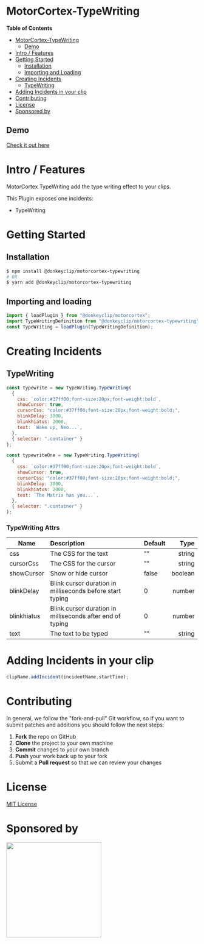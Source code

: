 # MotorCortex-TypeWriting

**Table of Contents**

- [MotorCortex-TypeWriting](#motorcortex-typewriting)
  - [Demo](#demo)
- [Intro / Features](#intro--features)
- [Getting Started](#getting-started)
  - [Installation](#installation)
  - [Importing and Loading](#importing-and-loading)
- [Creating Incidents](#creating-incidents)
  - [TypeWriting](#typewriting)
- [Adding Incidents in your clip](#adding-incidents-in-your-clip)
- [Contributing](#contributing)
- [License](#license)
- [Sponsored by](#sponsored-by)

## Demo
[Check it out here](https://donkeyclip.github.io/motorcortex-typewriting/demo/)

# Intro / Features
MotorCortex TypeWriting add the type writing effect to your clips.

This Plugin exposes one incidents:
- TypeWriting

# Getting Started
## Installation

```bash
$ npm install @donkeyclip/motorcortex-typewriting
# OR
$ yarn add @donkeyclip/motorcortex-typewriting
```

## Importing and loading
```javascript
import { loadPlugin } from "@donkeyclip/motorcortex";
import TypeWritingDefinition from "@donkeyclip/motorcortex-typewriting";
const TypeWriting = loadPlugin(TypeWritingDefinition);
```

# Creating Incidents
## TypeWriting
```javascript
const typewrite = new TypeWriting.TypeWriting(
  {
    css: `color:#37ff00;font-size:20px;font-weight:bold`,
    showCursor: true,
    cursorCss: "color:#37ff00;font-size:20px;font-weight:bold;",
    blinkDelay: 3000,
    blinkhiatus: 2000,
    text: `Wake up, Neo...`,
  },
  { selector: ".container" }
);

const typewriteOne = new TypeWriting.TypeWriting(
  {
    css: `color:#37ff00;font-size:20px;font-weight:bold`,
    showCursor: true,
    cursorCss: "color:#37ff00;font-size:20px;font-weight:bold;",
    blinkDelay: 3000,
    blinkhiatus: 2000,
    text: `The Matrix has you...`,
  },
  { selector: ".container" }
);
```

### TypeWriting Attrs

| Name        | Description                                               | Default |    Type |
| ----------- | :-------------------------------------------------------- | :------ | ------: |
| css         | The CSS for the text                                      | ""      |  string |
| cursorCss   | The CSS for the cursor                                    | ""      |  string |
| showCursor  | Show or hide cursor                                       | false   | boolean |
| blinkDelay  | Blink cursor duration in milliseconds before start typing | 0       |  number |
| blinkhiatus | Blink cursor duration in milliseconds after end of typing | 0       |  number |
| text        | The text to be typed                                      | ""      |  string |
# Adding Incidents in your clip

```javascript
clipName.addIncident(incidentName,startTime);
```

# Contributing 

In general, we follow the "fork-and-pull" Git workflow, so if you want to submit patches and additions you should follow the next steps:
1.	**Fork** the repo on GitHub
2.	**Clone** the project to your own machine
3.	**Commit** changes to your own branch
4.	**Push** your work back up to your fork
5.	Submit a **Pull request** so that we can review your changes

# License

[MIT License](https://opensource.org/licenses/MIT)

# Sponsored by
[<img src="https://presskit.donkeyclip.com/logos/donkey%20clip%20logo.svg" width=250></img>](https://donkeyclip.com)
